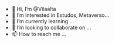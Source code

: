 - 👋 Hi, I’m @Vilaalta
- 👀 I’m interested in Estudos, Metaverso...
- 🌱 I’m currently learning ...
- 💞️ I’m looking to collaborate on ...
- 📫 How to reach me ...

<!---
Vilaalta/Vilaalta is a ✨ special ✨ repository because its `README.md` (this file) appears on your GitHub profile.
You can click the Preview link to take a look at your changes.
--->
